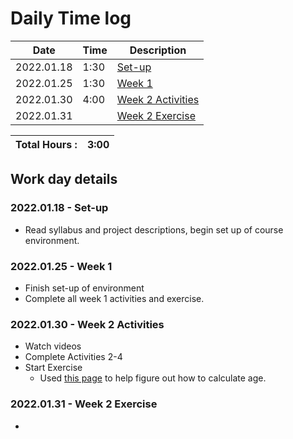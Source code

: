 # Daily Time log

| Date       | Time | Description                                        |
|------------|------|----------------------------------------------------|
| 2022.01.18 | 1:30 | [Set-up](#20220118---set-up)                       |
| 2022.01.25 | 1:30 | [Week 1](#20220125---week-1)                       |
| 2022.01.30 | 4:00 | [Week 2 Activities](#20220130---week-2-activities) |
| 2022.01.31 |      | [Week 2 Exercise](#20220131---week-2-exercise)     |




| Total Hours : | 3:00 |
|:--------------|-----:|

## Work day details

### 2022.01.18 - Set-up
- Read syllabus and project descriptions, begin set up of course environment.

### 2022.01.25 - Week 1
- Finish set-up of environment
- Complete all week 1 activities and exercise.

### 2022.01.30 - Week 2 Activities
- Watch videos
- Complete Activities 2-4
- Start Exercise
  - Used [this page](https://stackoverflow.com/questions/1116123/how-do-i-calculate-someones-age-in-java) to help 
    figure out how to calculate age.

### 2022.01.31 - Week 2 Exercise
- 





